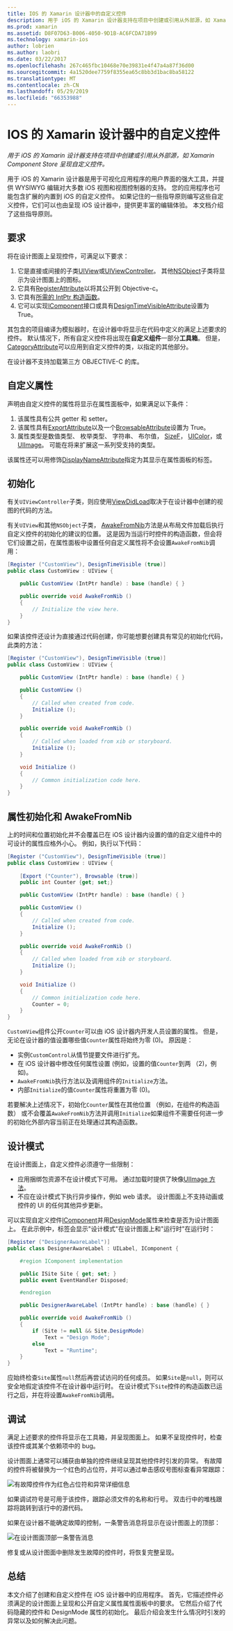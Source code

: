 ```yaml
---
title: IOS 的 Xamarin 设计器中的自定义控件
description: 用于 iOS 的 Xamarin 设计器支持在项目中创建或引用从外部源，如 Xamarin Component Store 呈现自定义控件。
ms.prod: xamarin
ms.assetid: D8F07D63-B006-4050-9D1B-AC6FCDA71B99
ms.technology: xamarin-ios
author: lobrien
ms.author: laobri
ms.date: 03/22/2017
ms.openlocfilehash: 267c465fbc10468e70e39831e4f47a4a87f36d00
ms.sourcegitcommit: 4a1520dee7759f8355ea65c8bb3d1bac8ba58122
ms.translationtype: MT
ms.contentlocale: zh-CN
ms.lasthandoff: 05/29/2019
ms.locfileid: "66353988"
---
```

# <a name="custom-controls-in-the-xamarin-designer-for-ios"></a>IOS 的 Xamarin 设计器中的自定义控件

_用于 iOS 的 Xamarin 设计器支持在项目中创建或引用从外部源，如 Xamarin Component Store 呈现自定义控件。_

用于 iOS 的 Xamarin 设计器是用于可视化应用程序的用户界面的强大工具，并提供 WYSIWYG 编辑对大多数 iOS 视图和视图控制器的支持。 您的应用程序也可能包含扩展的内置到 iOS 的自定义控件。 如果记住的一些指导原则编写这些自定义控件，它们可以也由呈现 iOS 设计器中，提供更丰富的编辑体验。 本文档介绍了这些指导原则。

## <a name="requirements"></a>要求

将在设计图面上呈现控件，可满足以下要求：

1.  它是直接或间接的子类[UIView](xref:UIKit.UIView)或[UIViewController](xref:UIKit.UIViewController)。 其他[NSObject](xref:Foundation.NSObject)子类将显示为设计图面上的图标。
2.  它具有[RegisterAttribute](xref:Foundation.RegisterAttribute)以将其公开到 Objective-c。
3.  它具有[所需的 IntPtr 构造函数](~/ios/internals/api-design/index.md)。
4.  它可以实现[IComponent](xref:System.ComponentModel.IComponent)接口或具有[DesignTimeVisibleAttribute](xref:System.ComponentModel.DesignTimeVisibleAttribute)设置为 True。

其包含的项目编译为模拟器时，在设计器中将显示在代码中定义的满足上述要求的控件。 默认情况下，所有自定义控件将出现在**自定义组件**一部分**工具箱**。 但是， [CategoryAttribute](xref:System.ComponentModel.CategoryAttribute)可以应用到自定义控件的类，以指定的其他部分。

在设计器不支持加载第三方 OBJECTIVE-C 的库。

## <a name="custom-properties"></a>自定义属性

声明由自定义控件的属性将显示在属性面板中，如果满足以下条件：

1.  该属性具有公共 getter 和 setter。
1.  该属性具有[ExportAttribute](xref:Foundation.ExportAttribute)以及一个[BrowsableAttribute](xref:System.ComponentModel.BrowsableAttribute)设置为 True。
1.  属性类型是数值类型、 枚举类型、 字符串、 布尔值， [SizeF](xref:System.Drawing.SizeF)， [UIColor](xref:UIKit.UIColor)，或[UIImage](xref:UIKit.UIImage)。 可能在将来扩展这一系列受支持的类型。


该属性还可以用修饰[DisplayNameAttribute](xref:System.ComponentModel.DisplayNameAttribute)指定为其显示在属性面板的标签。

## <a name="initialization"></a>初始化

有关`UIViewController`子类，则应使用[ViewDidLoad](xref:UIKit.UIViewController.ViewDidLoad)取决于在设计器中创建的视图的代码的方法。

有关`UIView`和其他`NSObject`子类， [AwakeFromNib](xref:Foundation.NSObject.AwakeFromNib)方法是从布局文件加载后执行自定义控件的初始化的建议的位置。 这是因为当运行时控件的构造函数，但会将它们设置之前，在属性面板中设置任何自定义属性将不会设置`AwakeFromNib`调用：


```csharp
[Register ("CustomView"), DesignTimeVisible (true)]
public class CustomView : UIView {

    public CustomView (IntPtr handle) : base (handle) { }

    public override void AwakeFromNib ()
    {
        // Initialize the view here.
    }
}
```

如果该控件还设计为直接通过代码创建，你可能想要创建具有常见的初始化代码，此类的方法：

```csharp
[Register ("CustomView"), DesignTimeVisible (true)]
public class CustomView : UIView {

    public CustomView (IntPtr handle) : base (handle) { }

    public CustomView ()
    {
        // Called when created from code.
        Initialize ();
    }

    public override void AwakeFromNib ()
    {
        // Called when loaded from xib or storyboard.
        Initialize ();
    }

    void Initialize ()
    {
        // Common initialization code here.
    }
}
```

## <a name="property-initialization-and-awakefromnib"></a>属性初始化和 AwakeFromNib

上的时间和位置初始化并不会覆盖已在 iOS 设计器内设置的值的自定义组件中的可设计的属性应格外小心。 例如，执行以下代码：

```csharp
[Register ("CustomView"), DesignTimeVisible (true)]
public class CustomView : UIView {
    
    [Export ("Counter"), Browsable (true)]
    public int Counter {get; set;}

    public CustomView (IntPtr handle) : base (handle) { }

    public CustomView ()
    {
        // Called when created from code.
        Initialize ();
    }

    public override void AwakeFromNib ()
    {
        // Called when loaded from xib or storyboard.
        Initialize ();
    }

    void Initialize ()
    {
        // Common initialization code here.
        Counter = 0;
    }
}
```

`CustomView`组件公开`Counter`可以由 iOS 设计器内开发人员设置的属性。 但是，无论在设计器的值设置哪些值`Counter`属性将始终为零 (0)。 原因是：

-  实例`CustomControl`从情节提要文件进行扩充。
-  在 iOS 设计器中修改任何属性设置 (例如，设置的值`Counter`到两 （2)，例如)。
-  `AwakeFromNib`执行方法以及调用组件的`Initialize`方法。
-  内部`Initialize`的值`Counter`属性将重置为零 (0)。


若要解决上述情况下，初始化`Counter`属性在其他位置 （例如，在组件的构造函数） 或不会覆盖`AwakeFromNib`方法并调用`Initialize`如果组件不需要任何进一步的初始化外部内容当前正在处理通过其构造函数。

## <a name="design-mode"></a>设计模式

在设计图面上，自定义控件必须遵守一些限制：

-  应用捆绑包资源不在设计模式下可用。 通过加载时提供了映像[UIImage 方法](xref:UIKit.UIImage)。
-  不应在设计模式下执行异步操作，例如 web 请求。 设计图面上不支持动画或控件的 UI 的任何其他异步更新。


可以实现自定义控件[IComponent](xref:System.ComponentModel.IComponent)并用[DesignMode](xref:System.ComponentModel.ISite.DesignMode)属性来检查是否为设计图面上。 在此示例中，标签会显示"设计模式"在设计图面上和"运行时"在运行时：

```csharp
[Register ("DesignerAwareLabel")]
public class DesignerAwareLabel : UILabel, IComponent {

    #region IComponent implementation

    public ISite Site { get; set; }
    public event EventHandler Disposed;

    #endregion

    public DesignerAwareLabel (IntPtr handle) : base (handle) { }

    public override void AwakeFromNib ()
    {
        if (Site != null && Site.DesignMode)
            Text = "Design Mode";
        else
            Text = "Runtime";
    }
}
```

应始终检查`Site`属性`null`然后再尝试访问的任何成员。 如果`Site`是`null`，则可以安全地假定该控件不在设计器中运行时。
在设计模式下`Site`控件的构造函数已运行之后，并在将设置`AwakeFromNib`调用。

## <a name="debugging"></a>调试

满足上述要求的控件将显示在工具箱，并呈现图面上。
如果不呈现控件时，检查该控件或其某个依赖项中的 bug。

设计图面上通常可以捕获由单独的控件继续呈现其他控件时引发的异常。 有故障的控件将被替换为一个红色的占位符，并可以通过单击感叹号图标查看异常跟踪：

 ![](ios-designable-controls-overview-images/exception-box.png "有故障控件作为红色占位符和异常详细信息")

如果调试符号是可用于该控件，跟踪必须文件的名称和行号。 双击行中的堆栈跟踪将跳转到该行中的源代码。

如果在设计器不能确定故障的控制，一条警告消息将显示在设计图面上的顶部：

 ![](ios-designable-controls-overview-images/info-bar.png "在设计图面顶部一条警告消息")

修复或从设计图面中删除发生故障的控件时，将恢复完整呈现。

## <a name="summary"></a>总结

本文介绍了创建和自定义控件在 iOS 设计器中的应用程序。 首先，它描述控件必须满足的设计图面上呈现和公开自定义属性属性面板中的要求。 它然后介绍了代码隐藏的控件和 DesignMode 属性的初始化。 最后介绍会发生什么情况时引发的异常以及如何解决此问题。